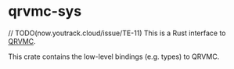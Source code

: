 # qrvmc-sys

// TODO(now.youtrack.cloud/issue/TE-11)
This is a Rust interface to [QRVMC](https://github.com/rgeraldes24/qrvmc).

This crate contains the low-level bindings (e.g. types) to QRVMC.
